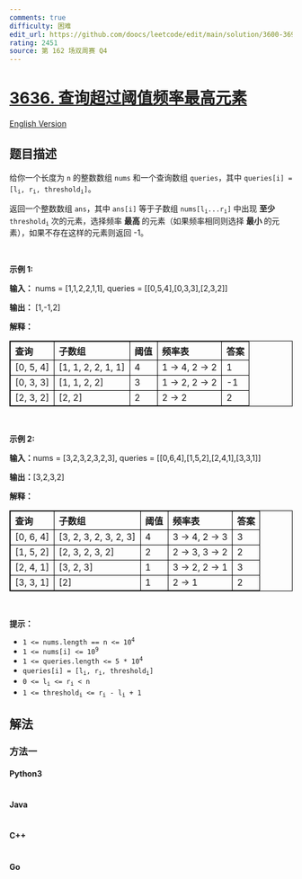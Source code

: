 ```yaml
---
comments: true
difficulty: 困难
edit_url: https://github.com/doocs/leetcode/edit/main/solution/3600-3699/3636.Threshold%20Majority%20Queries/README.md
rating: 2451
source: 第 162 场双周赛 Q4
---
```


<!-- problem:start -->

# [3636. 查询超过阈值频率最高元素](https://leetcode.cn/problems/threshold-majority-queries)

[English Version](/solution/3600-3699/3636.Threshold%20Majority%20Queries/README_EN.md)

## 题目描述

<!-- description:start -->

<p>给你一个长度为 <code>n</code> 的整数数组 <code>nums</code> 和一个查询数组 <code>queries</code>，其中 <code>queries[i] = [l<sub>i</sub>, r<sub>i</sub>, threshold<sub>i</sub>]</code>。</p>

<p>返回一个整数数组 <code data-end="33" data-start="28">ans</code>，其中 <code data-end="48" data-start="40">ans[i]</code> 等于子数组 <code data-end="102" data-start="89">nums[l<sub>i</sub>...r<sub>i</sub>]</code> 中出现&nbsp;<strong>至少</strong> <code data-end="137" data-start="125">threshold<sub>i</sub></code> 次的元素，选择频率&nbsp;<strong>最高&nbsp;</strong>的元素（如果频率相同则选择&nbsp;<strong>最小&nbsp;</strong>的元素），如果不存在这样的元素则返回 -1。</p>

<p>&nbsp;</p>

<p><strong class="example">示例 1:</strong></p>

<div class="example-block">
<p><strong>输入：</strong> <span class="example-io">nums = [1,1,2,2,1,1], queries = [[0,5,4],[0,3,3],[2,3,2]]</span></p>

<p><strong>输出：</strong> <span class="example-io">[1,-1,2]</span></p>

<p><strong>解释：</strong></p>

<table style="border: 1px solid black;">
	<thead>
		<tr>
			<th align="left" style="border: 1px solid black;">查询</th>
			<th align="left" style="border: 1px solid black;">子数组</th>
			<th align="left" style="border: 1px solid black;">阈值</th>
			<th align="left" style="border: 1px solid black;">频率表</th>
			<th align="left" style="border: 1px solid black;">答案</th>
		</tr>
	</thead>
	<tbody>
		<tr>
			<td align="left" style="border: 1px solid black;">[0, 5, 4]</td>
			<td align="left" style="border: 1px solid black;">[1, 1, 2, 2, 1, 1]</td>
			<td align="left" style="border: 1px solid black;">4</td>
			<td align="left" style="border: 1px solid black;">1 → 4, 2 → 2</td>
			<td align="left" style="border: 1px solid black;">1</td>
		</tr>
		<tr>
			<td align="left" style="border: 1px solid black;">[0, 3, 3]</td>
			<td align="left" style="border: 1px solid black;">[1, 1, 2, 2]</td>
			<td align="left" style="border: 1px solid black;">3</td>
			<td align="left" style="border: 1px solid black;">1 → 2, 2 → 2</td>
			<td align="left" style="border: 1px solid black;">-1</td>
		</tr>
		<tr>
			<td align="left" style="border: 1px solid black;">[2, 3, 2]</td>
			<td align="left" style="border: 1px solid black;">[2, 2]</td>
			<td align="left" style="border: 1px solid black;">2</td>
			<td align="left" style="border: 1px solid black;">2 → 2</td>
			<td align="left" style="border: 1px solid black;">2</td>
		</tr>
	</tbody>
</table>
</div>

<p>&nbsp;</p>

<p><strong class="example">示例 2:</strong></p>

<div class="example-block">
<p><strong>输入：</strong><span class="example-io">nums = [3,2,3,2,3,2,3], queries = [[0,6,4],[1,5,2],[2,4,1],[3,3,1]]</span></p>

<p><strong>输出：</strong><span class="example-io">[3,2,3,2]</span></p>

<p><strong>解释：</strong></p>

<table style="border: 1px solid black;">
	<thead>
		<tr>
			<th align="left" style="border: 1px solid black;">查询</th>
			<th align="left" style="border: 1px solid black;">子数组</th>
			<th align="left" style="border: 1px solid black;">阈值</th>
			<th align="left" style="border: 1px solid black;">频率表</th>
			<th align="left" style="border: 1px solid black;">答案</th>
		</tr>
	</thead>
	<tbody>
		<tr>
			<td align="left" style="border: 1px solid black;">[0, 6, 4]</td>
			<td align="left" style="border: 1px solid black;">[3, 2, 3, 2, 3, 2, 3]</td>
			<td align="left" style="border: 1px solid black;">4</td>
			<td align="left" style="border: 1px solid black;">3 → 4, 2 → 3</td>
			<td align="left" style="border: 1px solid black;">3</td>
		</tr>
		<tr>
			<td align="left" style="border: 1px solid black;">[1, 5, 2]</td>
			<td align="left" style="border: 1px solid black;">[2, 3, 2, 3, 2]</td>
			<td align="left" style="border: 1px solid black;">2</td>
			<td align="left" style="border: 1px solid black;">2 → 3, 3 → 2</td>
			<td align="left" style="border: 1px solid black;">2</td>
		</tr>
		<tr>
			<td align="left" style="border: 1px solid black;">[2, 4, 1]</td>
			<td align="left" style="border: 1px solid black;">[3, 2, 3]</td>
			<td align="left" style="border: 1px solid black;">1</td>
			<td align="left" style="border: 1px solid black;">3 → 2, 2 → 1</td>
			<td align="left" style="border: 1px solid black;">3</td>
		</tr>
		<tr>
			<td align="left" style="border: 1px solid black;">[3, 3, 1]</td>
			<td align="left" style="border: 1px solid black;">[2]</td>
			<td align="left" style="border: 1px solid black;">1</td>
			<td align="left" style="border: 1px solid black;">2 → 1</td>
			<td align="left" style="border: 1px solid black;">2</td>
		</tr>
	</tbody>
</table>
</div>

<p>&nbsp;</p>

<p><strong>提示：</strong></p>

<ul>
	<li data-end="51" data-start="19"><code data-end="49" data-start="19">1 &lt;= nums.length == n &lt;= 10<sup>4</sup></code></li>
	<li data-end="82" data-start="54"><code data-end="80" data-start="54">1 &lt;= nums[i] &lt;= 10<sup>9</sup></code></li>
	<li data-end="120" data-start="85"><code data-end="118" data-start="85">1 &lt;= queries.length &lt;= 5 * 10<sup>4</sup></code></li>
	<li data-end="195" data-start="123"><code data-end="193" data-is-only-node="" data-start="155">queries[i] = [l<sub>i</sub>, r<sub>i</sub>, threshold<sub>i</sub>]</code></li>
	<li data-end="221" data-start="198"><code data-end="219" data-start="198">0 &lt;= l<sub>i</sub> &lt;= r<sub>i</sub> &lt; n</code></li>
	<li data-end="259" data-is-last-node="" data-start="224"><code data-end="259" data-is-last-node="" data-start="224">1 &lt;= threshold<sub>i</sub> &lt;= r<sub>i</sub> - l<sub>i</sub> + 1</code></li>
</ul>

<!-- description:end -->

## 解法

<!-- solution:start -->

### 方法一

<!-- tabs:start -->

#### Python3

```python

```

#### Java

```java

```

#### C++

```cpp

```

#### Go

```go

```

<!-- tabs:end -->

<!-- solution:end -->

<!-- problem:end -->

